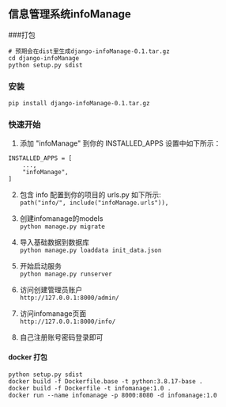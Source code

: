 ## 信息管理系统infoManage  


###打包
```
# 预期会在dist里生成django-infoManage-0.1.tar.gz
cd django-infoManage
python setup.py sdist 
```
### 安装
`pip install django-infoManage-0.1.tar.gz`

### 快速开始


1. 添加 "infoManage" 到你的 INSTALLED_APPS 设置中如下所示：
```
INSTALLED_APPS = [
    ...,
    "infoManage",
]
```
2. 包含 info 配置到你的项目的 urls.py 如下所示:  
`path("info/", include("infoManage.urls")),`

3. 创建infomanage的models  
`python manage.py migrate`

4. 导入基础数据到数据库  
`python manage.py loaddata init_data.json`

5. 开始启动服务  
`python manage.py runserver`

6. 访问创建管理员账户  
`http://127.0.0.1:8000/admin/`

7. 访问infomanage页面  
`http://127.0.0.1:8000/info/`

8. 自己注册账号密码登录即可

#### docker 打包
```
python setup.py sdist
docker build -f Dockerfile.base -t python:3.8.17-base .
docker build -f Dockerfile -t infomanage:1.0 .
docker run --name infomanage -p 8000:8080 -d infomanage:1.0
```

